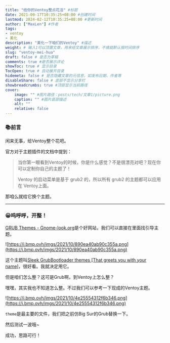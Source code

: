 ```yaml
---
title: "给你的Ventoy整点花活" #标题
date: 2021-09-17T10:35:25+08:00 #创建时间
lastmod: 2024-02-12T10:35:25+08:00 #更新时间
author: ["MaxLen"] #作者
tags: 
- ventoy
- 美化
description: "美化一下咱们的Ventoy" #描述
weight: # 输入1可以顶置文章，用来给文章展示排序，不填就默认按时间排序
slug: "ventoy-mei-hua"
draft: false # 是否为草稿
comments: true #是否展示评论
showToc: true # 显示目录
TocOpen: true # 自动展开目录
hidemeta: false # 是否隐藏文章的元信息，如发布日期、作者等
disableShare: false # 底部不显示分享栏
showbreadcrumbs: true #顶部显示当前路径
cover:
    image: "" #图片路径：posts/tech/文章1/picture.png
    caption: "" #图片底部描述
    alt: ""
    relative: false
---
```


### 📚前言

闲来无事，给Ventoy整个花吧。

官方对于主题插件的文档中提到：

> 当你第一眼看到Ventoy的时候，你是什么感觉？不是很漂亮对吧？现在你可以定制你自己的主题了！
> 
> 
> Ventoy 的启动菜单是基于 grub2 的，所以所有 grub2 的主题都可以应用在 Ventoy上面。
> 

那咱么就给它换个主题。

---

### 😀呜呼呼，开整！

[GRUB Themes - Gnome-look.org](https://www.gnome-look.org/browse/cat/109/order/latest/)是个好网站，我们可以直接在里面找引导主题。

![https://i.bmp.ovh/imgs/2021/10/890ea40ab90c355a.png](https://i.bmp.ovh/imgs/2021/10/890ea40ab90c355a.png)

这个主题叫[Sleek GrubBootloader themes [That greets you with your name]](https://www.gnome-look.org/p/1414997)，很好看。我就决定用它。

但是咱们怎么整？这可是Grub啊，到Ventoy上怎么整？

嘿嘿，其实我也不知道怎么整。不过我们可以参考一下现成的Ventoy主题。

![https://i.bmp.ovh/imgs/2021/10/4e25554312f6b346.png](https://i.bmp.ovh/imgs/2021/10/4e25554312f6b346.png)

`theme`是最主要的文件，我们把之前仿Big Sur的Grub替换一下。

然后测试一波哦~

成功，思路可行！